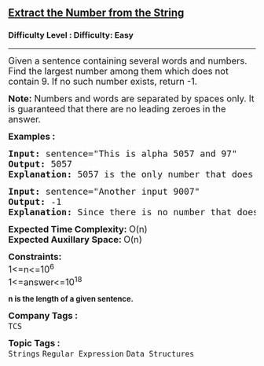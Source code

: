 <h2><a href="https://www.geeksforgeeks.org/problems/extract-the-number-from-the-string3428/1?page=1&company=TCS&difficulty=Easy&status=unsolved&sortBy=submissions">Extract the Number from the String</a></h2><h3>Difficulty Level : Difficulty: Easy</h3><hr><div class="problems_problem_content__Xm_eO"><p><span style="font-size: 18px;">Given a sentence containing several words and numbers. Find the largest number among them which does not contain 9.&nbsp;</span><span style="font-size: 18px;">If no such number exists, return -1.</span></p>
<p><span style="font-size: 18px;"><strong>Note:</strong> Numbers and words are separated by spaces only. It is guaranteed that there are no leading zeroes in the answer.</span></p>
<p><span style="font-size: 18px;"><strong>Examples :</strong></span></p>
<pre><span style="font-size: 18px;"><strong>Input: </strong>sentence="This is alpha 5057 and 97"<strong><br></strong><strong>Output: </strong>5057
<strong>Explanation: </strong>5057 is the only number that does not have a 9.</span></pre>
<pre><span style="font-size: 18px;"><strong>Input: </strong>sentence="Another input 9007"<strong><br></strong><strong>Output: </strong>-1
<strong>Explanation: </strong>Since there is no number that does not contain a 9,output is -1.</span></pre>
<p><span style="font-size: 18px;"><strong>Expected Time Complexity: </strong>O(n)<br><strong>Expected Auxillary Space: </strong>O(n)</span></p>
<p><span style="font-size: 18px;"><strong>Constraints:</strong><br>1&lt;=n&lt;=10<sup>6</sup><br>1&lt;=answer&lt;=10<sup>18</sup></span></p>
<p><strong><span style="font-size: 18px;"><sup>n is the length of a given sentence.</sup></span></strong></p></div><p><span style=font-size:18px><strong>Company Tags : </strong><br><code>TCS</code>&nbsp;<br><p><span style=font-size:18px><strong>Topic Tags : </strong><br><code>Strings</code>&nbsp;<code>Regular Expression</code>&nbsp;<code>Data Structures</code>&nbsp;